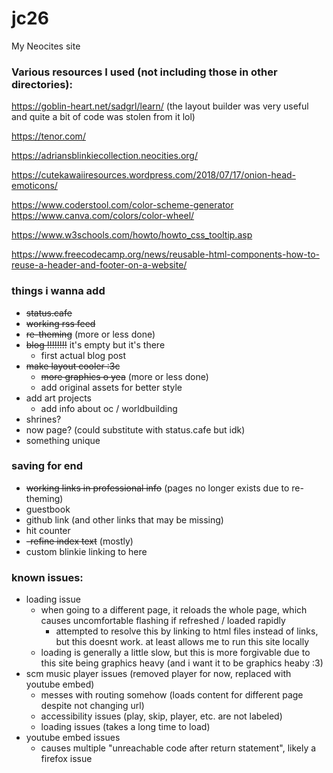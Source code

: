 # jc26

My Neocites site

### Various resources I used (not including those in other directories):

https://goblin-heart.net/sadgrl/learn/
(the layout builder was very useful and quite a bit of code was stolen from it lol)

https://tenor.com/

https://adriansblinkiecollection.neocities.org/

https://cutekawaiiresources.wordpress.com/2018/07/17/onion-head-emoticons/

https://www.coderstool.com/color-scheme-generator
https://www.canva.com/colors/color-wheel/

https://www.w3schools.com/howto/howto_css_tooltip.asp

https://www.freecodecamp.org/news/reusable-html-components-how-to-reuse-a-header-and-footer-on-a-website/

### things i wanna add
- ~~status.cafe~~
- ~~working rss feed~~
- ~~re-theming~~ (more or less done)
- ~~blog !!!!!!!!~~ it's empty but it's there
    - first actual blog post
- ~~make layout cooler :3c~~
    - ~~more graphics o yea~~ (more or less done)
    - add original assets for better style
- add art projects
    - add info about oc / worldbuilding
- shrines?
- now page? (could substitute with status.cafe but idk)
- something unique

### saving for end
- ~~working links in professional info~~ (pages no longer exists due to re-theming)
- guestbook
- github link (and other links that may be missing)
- hit counter
- ~~-refine index text~~ (mostly)
- custom blinkie linking to here

### known issues:
- loading issue
    - when going to a different page, it reloads the whole page, which causes uncomfortable flashing if refreshed / loaded rapidly
        - attempted to resolve this by linking to html files instead of links, but this doesnt work. at least allows me to run this site locally
    - loading is generally a little slow, but this is more forgivable due to this site being graphics heavy (and i want it to be graphics heaby :3)
- scm music player issues (removed player for now, replaced with youtube embed)
    - messes with routing somehow (loads content for different page despite not changing url)
    - accessibility issues (play, skip, player, etc. are not labeled)
    - loading issues (takes a long time to load)
- youtube embed issues
    - causes multiple "unreachable code after return statement", likely a firefox issue
